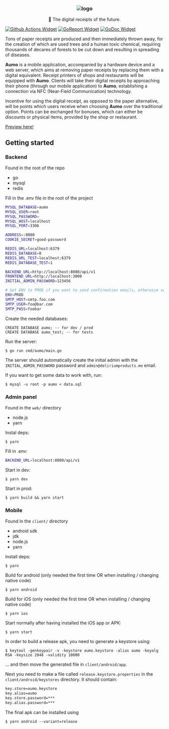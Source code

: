 <h3 align="center"><img src="https://i.imgur.com/VH2cLGq.png" alt="logo"></h3>
<p align="center">📜 The digital receipts of the future.</p>

[![Github Actions Widget]][github actions] [![GoReport Widget]][goreport] [![GoDoc Widget]][godoc]

Tons of paper receipts are produced and then immediately thrown away, for the creation of which are used trees and a human toxic chemical, requiring thousands of decares of forests to be cut down and resulting in spreading of diseases.

**Aumo** is a mobile application, accompanied by a hardware device and a web server, which aims at removing paper receipts by replacing them with a digital equivalent. Receipt printers of shops and restaurants will be equipped with **Aumo**. Clients will take their digital receipts by approaching their phone (through our mobile application) to **Aumo**, establishing a connection via NFC (Near-Field Communication) technology.

Incentive for using the digital receipt, as opposed to the paper alternative, will be points which users receive when choosing **Aumo** over the traditional option. Points can be exchanged for bonuses, which can either be discounts or physical items, provided by the shop or restaurant.

[Preview here!](https://expo.io/@deliriumproducts/aumo)

[goreport widget]: https://goreportcard.com/badge/github.com/deliriumproducts/aumo
[goreport]: https://goreportcard.com/report/github.com/deliriumproducts/aumo
[github actions widget]: https://github.com/tsoding/kgbotka/workflows/CI/badge.svg
[github actions]: https://github.com/deliriumproducts/aumo/actions
[godoc]: https://godoc.org/github.com/deliriumproducts/aumo
[godoc widget]: https://godoc.org/github.com/deliriumproducts/aumo?status.svg

## Getting started

### Backend

Found in the root of the repo

- go
- mysql
- redis

Fill in the .env file in the root of the project
```bash
MYSQL_DATABASE=aumo
MYSQL_USER=root
MYSQL_PASSWORD=
MYSQL_HOST=localhost
MYSQL_PORT=3306

ADDRESS=:8080
COOKIE_SECRET=good-password

REDIS_URL=localhost:6379
REDIS_DATABASE=0
REDIS_URL_TEST=localhost:6379
REDIS_DATABASE_TEST=1

BACKEND_URL=http://localhost:8080/api/v1
FRONTEND_URL=http://localhost:3000
INITIAL_ADMIN_PASSWORD=123456

# Set ENV to PROD if you want to send confirmation emails, otherwise set it to DEV
ENV=PROD
SMTP_HOST=smtp.foo.com
SMTP_USER=foo@bar.com
SMTP_PASS=foobar
```

Create the needed databases:

```mysql
CREATE DATABASE aumo; -- for dev / prod
CREATE DATABASE aumo_test; -- for tests
```

Run the server:

```console
$ go run cmd/aumo/main.go
```

The server should automatically create the initial admin with the `INITIAL_ADMIN_PASSWORD` password and `admin@deliriumproducts.me` email.

If you want to get some data to work with, run:

```console
$ mysql -u root -p aumo < data.sql
```

### Admin panel

Found in the `web/` directory

- node.js
- yarn

Instal deps:

```console
$ yarn
```

Fill in .env:

```bash
BACKEND_URL=localhost:8080/api/v1
```

Start in dev:

```console
$ yarn dev
```

Start in prod:

```console
$ yarn build && yarn start
```

### Mobile

Found in the `client/` directory

- android sdk
- jdk
- node.js
- yarn

Install deps:

```console
$ yarn 
```

Build for android (only needed the first time OR when installing / changing native code)

```console
$ yarn android
```

Build for iOS (only needed the first time OR when installing / changing native code)

```console
$ yarn ios
```

Start normally after having installed the iOS app or APK:

```console
$ yarn start
```

In order to build a release apk, you need to generate a keystore using:

```console
$ keytool -genkeypair -v -keystore aumo.keystore -alias aumo -keyalg RSA -keysize 2048 -validity 10000
```

... and then move the generated file in `client/android/app`.

Next you need to make a file called `release.keystore.properties` in the `client/android/keystores` directory. It should contain:

```bash
key.store=aumo.keystore
key.alias=aumo
key.store.password=***
key.alias.password=***
```

The final apk can be installed using

```console
$ yarn android --variant=release
```
